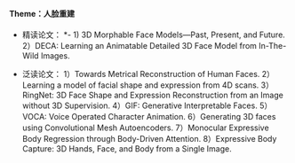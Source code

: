 #### Theme：人脸重建
* 精读论文：
*- 1) 3D Morphable Face Models—Past, Present, and Future.
2）DECA: Learning an Animatable Detailed 3D Face Model from In-The-Wild Images.

* 泛读论文：
1）Towards Metrical Reconstruction of Human Faces.
2）Learning a model of facial shape and expression from 4D scans.
3）RingNet: 3D Face Shape and Expression Reconstruction from an Image without 3D Supervision.
4）GIF: Generative Interpretable Faces.
5）VOCA: Voice Operated Character Animation.
6）Generating 3D faces using Convolutional Mesh Autoencoders.
7）Monocular Expressive Body Regression through Body-Driven Attention.
8）Expressive Body Capture: 3D Hands, Face, and Body from a Single Image.
